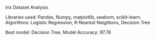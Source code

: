 Iris Dataset Analysis

Libraries used: Pandas, Numpy, matplotlib, seaborn, scikit-learn.
Algorithms: Logistic Regression, K-Nearest Neighbors, Decision Tree

Best model: Decision Tree. 
Model Accuracy: 97.78
